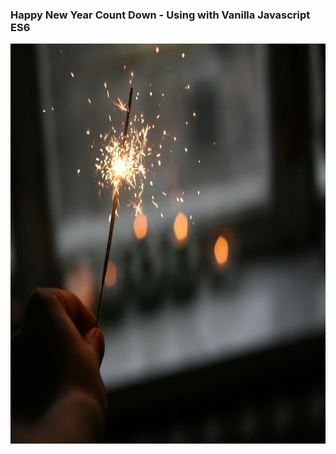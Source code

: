 ### Happy New Year Count Down - Using with Vanilla Javascript ES6

<p align="center">
  <img width="1280" height="640" src="./bg.jpg">
</p>
